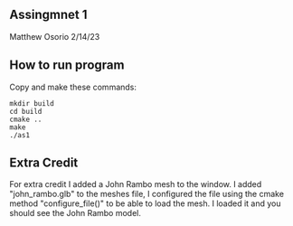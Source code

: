 ## Assingmnet 1
Matthew Osorio
2/14/23

## How to run program
Copy and make these commands:

```
mkdir build
cd build
cmake ..
make
./as1
```

## Extra Credit
For extra credit I added a John Rambo mesh to the window. I added "john_rambo.glb" to the meshes file, I configured the file using the cmake method "configure_file()" to be able to load the mesh. I loaded it and you should see the John Rambo model.
